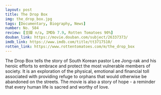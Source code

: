 ```yaml
---
layout: post 
title: The Drop Box
img: the_drop_box.jpg
tags: [Documentary, Biography, News]
number: No. 584
review: [豆瓣 n/a, IMDb 7.9, Rotten Tomatoes 90%]
douban_link: https://movie.douban.com/subject/26337373/
imdb_link: https://www.imdb.com/title/tt3717510/
rotten_link: https://www.rottentomatoes.com/m/the_drop_box
---
```


The Drop Box tells the story of South Korean pastor Lee Jong-rak and his heroic efforts to embrace and protect the most vulnerable members of society. It is an exploration of the physical, emotional and financial toll associated with providing refuge to orphans that would otherwise be abandoned on the streets. The movie is also a story of hope - a reminder that every human life is sacred and worthy of love.